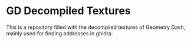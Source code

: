 # GD Decompiled Textures
This is a repository filled with the decompiled textures of Geometry Dash, mainly used for finding addresses in ghidra.
